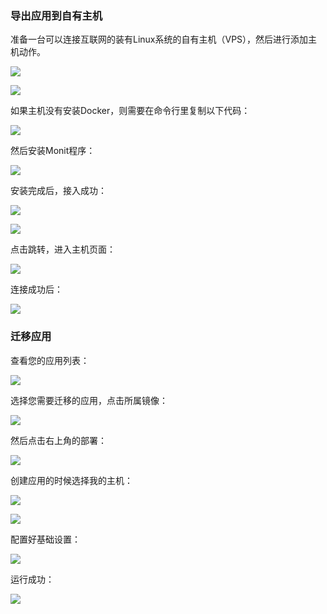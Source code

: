 ### 导出应用到自有主机

准备一台可以连接互联网的装有Linux系统的自有主机（VPS），然后进行添加主机动作。

![](1-添加主机.png)

![](2-接入主机.png)

如果主机没有安装Docker，则需要在命令行里复制以下代码：

![](3-接入自有主机.png)

然后安装Monit程序：

![](4-接入自由主机.png)

安装完成后，接入成功：

![](5-接入成功.png)

![](6-接入成功.png)

点击跳转，进入主机页面：

![](7-接入成功.png)

连接成功后：

![](8-接入成功.png)

### 迁移应用

查看您的应用列表：

![](9-应用列表.png)

选择您需要迁移的应用，点击所属镜像：

![](10-镜像.png)

然后点击右上角的部署：

![](11-部署.png)

创建应用的时候选择我的主机：

![](11-创建应用.png)

![](12-选择主机.png)

配置好基础设置：

![](13-基础设置.png)

运行成功：

![](14-运行成功.png)